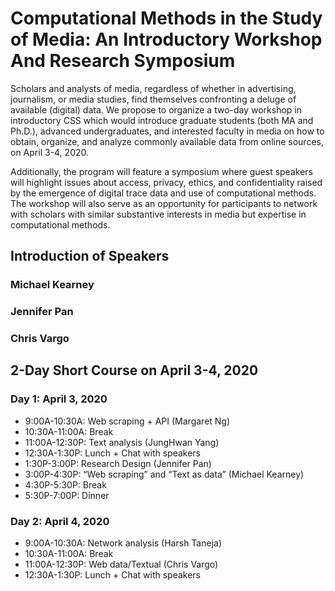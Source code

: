 # Computational Methods in the Study of Media: An Introductory Workshop And Research Symposium

Scholars and analysts of media, regardless of whether in advertising, journalism, or media studies, find themselves confronting a deluge of available (digital) data. We propose to organize a two-day workshop in introductory CSS which would introduce graduate students (both MA and Ph.D.), advanced undergraduates, and interested faculty in media on how to obtain, organize, and analyze commonly available data from online sources, on April 3-4, 2020.

Additionally, the program will feature a symposium where guest speakers will highlight issues about access, privacy, ethics, and confidentiality raised by the emergence of digital trace data and use of computational methods. The workshop will also serve as an opportunity for participants to network with scholars with similar substantive interests in media but expertise in computational methods.


## Introduction of Speakers 
### Michael Kearney

### Jennifer Pan

### Chris Vargo


## 2-Day Short Course on April 3-4, 2020
### Day 1: April 3, 2020 

* 9:00A-10:30A: Web scraping + API (Margaret Ng) 
* 10:30A-11:00A: Break
* 11:00A-12:30P: Text analysis (JungHwan Yang)
* 12:30A-1:30P: Lunch + Chat with speakers
* 1:30P-3:00P: Research Design (Jennifer Pan)
* 3:00P-4:30P: “Web scraping” and “Text as data” (Michael Kearney)
* 4:30P-5:30P: Break
* 5:30P-7:00P: Dinner

### Day 2: April 4, 2020  

* 9:00A-10:30A: Network analysis (Harsh Taneja)
* 10:30A-11:00A: Break
* 11:00A-12:30P: Web data/Textual (Chris Vargo)
* 12:30A-1:30P: Lunch + Chat with speakers

